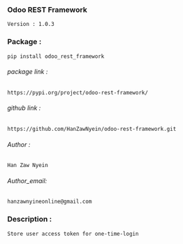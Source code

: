 ### Odoo REST Framework
    Version : 1.0.3

### Package : 
    pip install odoo_rest_framework

###### package link :
    https://pypi.org/project/odoo-rest-framework/

###### github link :
    https://github.com/HanZawNyein/odoo-rest-framework.git
###### Author : 
    Han Zaw Nyein

###### Author_email: 
    hanzawnyineonline@gmail.com

### Description : 
    Store user access token for one-time-login